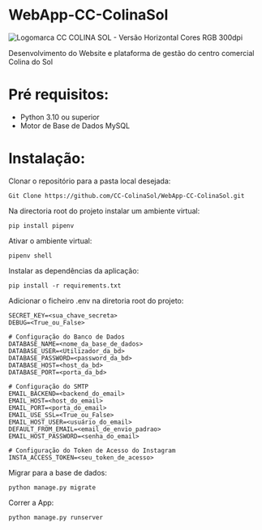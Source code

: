 # WebApp-CC-ColinaSol


![Logomarca CC COLINA SOL - Versão Horizontal Cores RGB 300dpi](https://user-images.githubusercontent.com/79157730/215213134-4db3f2bf-01e7-4772-abde-70f05f2c2bb8.png)

Desenvolvimento do Website e plataforma de gestão do centro comercial Colina do Sol

# Pré requisitos:
  * Python 3.10 ou superior
  * Motor de Base de Dados MySQL
# Instalação:
  Clonar o repositório para a pasta local desejada:
  
    Git Clone https://github.com/CC-ColinaSol/WebApp-CC-ColinaSol.git

  Na directoria root do projeto instalar um ambiente virtual:

    pip install pipenv

  Ativar o ambiente virtual:

    pipenv shell

  Instalar as dependências da aplicação:

    pip install -r requirements.txt

  Adicionar o ficheiro .env na diretoria root do projeto:

    SECRET_KEY=<sua_chave_secreta>
    DEBUG=<True_ou_False>
    
    # Configuração do Banco de Dados
    DATABASE_NAME=<nome_da_base_de_dados>
    DATABASE_USER=<Utilizador_da_bd>
    DATABASE_PASSWORD=<password_da_bd>
    DATABASE_HOST=<host_da_bd>
    DATABASE_PORT=<porta_da_bd>
    
    # Configuração do SMTP
    EMAIL_BACKEND=<backend_do_email>
    EMAIL_HOST=<host_do_email>
    EMAIL_PORT=<porta_do_email>
    EMAIL_USE_SSL=<True_ou_False>
    EMAIL_HOST_USER=<usuário_do_email>
    DEFAULT_FROM_EMAIL=<email_de_envio_padrao>
    EMAIL_HOST_PASSWORD=<senha_do_email>
    
    # Configuração do Token de Acesso do Instagram
    INSTA_ACCESS_TOKEN=<seu_token_de_acesso>

  Migrar para a base de dados:

    python manage.py migrate

  Correr a App:

    python manage.py runserver
  
